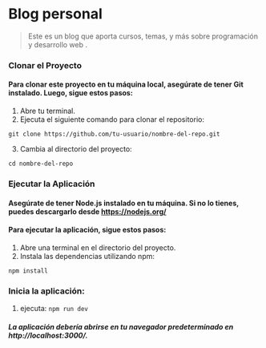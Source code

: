 # Blog personal
> Este es un blog que aporta cursos, temas, y más sobre programación y desarrollo web .

### Clonar el Proyecto
#### Para clonar este proyecto en tu máquina local, asegúrate de tener Git instalado. Luego, sigue estos pasos:

1. Abre tu terminal.
2. Ejecuta el siguiente comando para clonar el repositorio:
 
  `git clone https://github.com/tu-usuario/nombre-del-repo.git`
   
3. Cambia al directorio del proyecto:

`cd nombre-del-repo`

### Ejecutar la Aplicación
#### Asegúrate de tener Node.js instalado en tu máquina. Si no lo tienes, puedes descargarlo desde https://nodejs.org/

#### Para ejecutar la aplicación, sigue estos pasos:

1. Abre una terminal en el directorio del proyecto.
2. Instala las dependencias utilizando npm:

`npm install`

### Inicia la aplicación:

1. ejecuta: `npm run dev`

##### La aplicación debería abrirse en tu navegador predeterminado en http://localhost:3000/.





